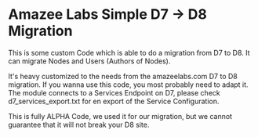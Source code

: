 Amazee Labs Simple D7 -> D8 Migration
==========

This is some custom Code which is able to do a migration from D7 to D8.
It can migrate Nodes and Users (Authors of Nodes).

It's heavy customized to the needs from the amazeelabs.com D7 to D8 migration.
If you wanna use this code, you most probably need to adapt it.
The module connects to a Services Endpoint on D7, please check d7_services_export.txt for en export of the Service Configuration.

This is fully ALPHA Code, we used it for our migration, but we cannot guarantee that it will not break your D8 site.
